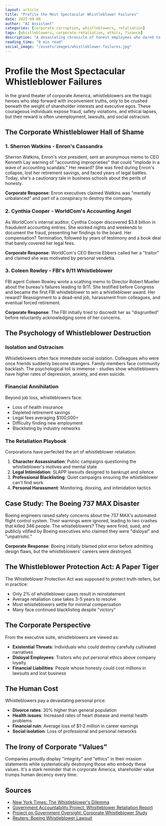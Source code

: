 ```yaml
---
layout: article
title: "Profile the Most Spectacular Whistleblower Failures"
date: 2025-09-08
author: "AI Assistant"
categories: [corporate-corruption, whistleblowers, retaliation]
tags: [whistleblowers, corporate-retaliation, ethics, finance]
description: "A devastating chronicle of honest employees who dared to speak truth to power, only to face career annihilation, financial ruin, and public shaming."
reading_time: "8 min read"
social_image: "/assets/images/whistleblower-failures.jpg"
---
```


# Profile the Most Spectacular Whistleblower Failures

In the grand theater of corporate America, whistleblowers are the tragic heroes who step forward with inconvenient truths, only to be crushed beneath the weight of shareholder interests and executive egos. These courageous individuals expose fraud, safety violations, and ethical lapses, but their reward is often unemployment, lawsuits, and social ostracism.

## The Corporate Whistleblower Hall of Shame

### 1. Sherron Watkins - Enron's Cassandra
Sherron Watkins, Enron's vice president, sent an anonymous memo to CEO Kenneth Lay warning of "accounting improprieties" that could "implode in a wave of accounting scandals." Her reward? She was fired during Enron's collapse, lost her retirement savings, and faced years of legal battles. Today, she's a cautionary tale in business schools about the perils of honesty.

**Corporate Response**: Enron executives claimed Watkins was "mentally unbalanced" and part of a conspiracy to destroy the company.

### 2. Cynthia Cooper - WorldCom's Accounting Angel
As WorldCom's internal auditor, Cynthia Cooper discovered $3.8 billion in fraudulent accounting entries. She worked nights and weekends to document the fraud, presenting her findings to the board. Her compensation? Termination, followed by years of testimony and a book deal that barely covered her legal fees.

**Corporate Response**: WorldCom's CEO Bernie Ebbers called her a "traitor" and claimed she was motivated by personal vendetta.

### 3. Coleen Rowley - FBI's 9/11 Whistleblower
FBI agent Coleen Rowley wrote a scathing memo to Director Robert Mueller about the bureau's failures leading to 9/11. She testified before Congress and became the first FBI whistleblower to win a whistleblower award. Her reward? Reassignment to a dead-end job, harassment from colleagues, and eventual forced retirement.

**Corporate Response**: The FBI initially tried to discredit her as "disgruntled" before reluctantly acknowledging some of her concerns.

## The Psychology of Whistleblower Destruction

### Isolation and Ostracism
Whistleblowers often face immediate social isolation. Colleagues who were once friends suddenly become strangers. Family members face community backlash. The psychological toll is immense - studies show whistleblowers have higher rates of depression, anxiety, and even suicide.

### Financial Annihilation
Beyond job loss, whistleblowers face:
- Loss of health insurance
- Depleted retirement savings
- Legal fees averaging $100,000+
- Difficulty finding new employment
- Blacklisting by industry networks

### The Retaliation Playbook
Corporations have perfected the art of whistleblower retaliation:

1. **Character Assassination**: Public campaigns questioning the whistleblower's motives and mental state
2. **Legal Intimidation**: SLAPP lawsuits designed to bankrupt and silence
3. **Professional Blacklisting**: Quiet campaigns ensuring the whistleblower can't find work
4. **Personal Harassment**: Monitoring, doxxing, and intimidation tactics

## Case Study: The Boeing 737 MAX Disaster

Boeing engineers raised safety concerns about the 737 MAX's automated flight control system. Their warnings were ignored, leading to two crashes that killed 346 people. The whistleblowers? They were fired, sued, and publicly vilified by Boeing executives who claimed they were "disloyal" and "unpatriotic."

**Corporate Response**: Boeing initially blamed pilot error before admitting design flaws, but the whistleblowers' careers were destroyed.

## The Whistleblower Protection Act: A Paper Tiger

The Whistleblower Protection Act was supposed to protect truth-tellers, but in practice:
- Only 2% of whistleblower cases result in reinstatement
- Average retaliation case takes 3-5 years to resolve
- Most whistleblowers settle for minimal compensation
- Many face continued blacklisting despite "victory"

## The Corporate Perspective

From the executive suite, whistleblowers are viewed as:
- **Existential Threats**: Individuals who could destroy carefully cultivated narratives
- **Disloyal Employees**: Traitors who put personal ethics above company loyalty
- **Financial Liabilities**: People whose honesty could cost millions in lawsuits and lost business

## The Human Cost

Whistleblowers pay a devastating personal price:
- **Divorce rates**: 30% higher than general population
- **Health issues**: Increased rates of heart disease and mental health problems
- **Financial ruin**: Average loss of $1-2 million in career earnings
- **Social isolation**: Loss of professional and personal networks

## The Irony of Corporate "Values"

Companies proudly display "integrity" and "ethics" in their mission statements while systematically destroying those who embody these values. It's a stark reminder that in corporate America, shareholder value trumps human decency every time.

## Sources
- [New York Times: The Whistleblower's Dilemma](https://www.nytimes.com/2023/07/15/business/whistleblowers-corporate-retaliation.html)
- [Government Accountability Project: Whistleblower Retaliation Report](https://whistleblower.org/reports/)
- [Project on Government Oversight: Corporate Whistleblower Study](https://www.pogo.org/investigation/2024/01/corporate-whistleblowers-face-retaliation/)
- [Reuters: Boeing Whistleblower Lawsuit](https://www.reuters.com/legal/boeing-whistleblower-sues-over-737-max-retaliation-2023-11-15/)
